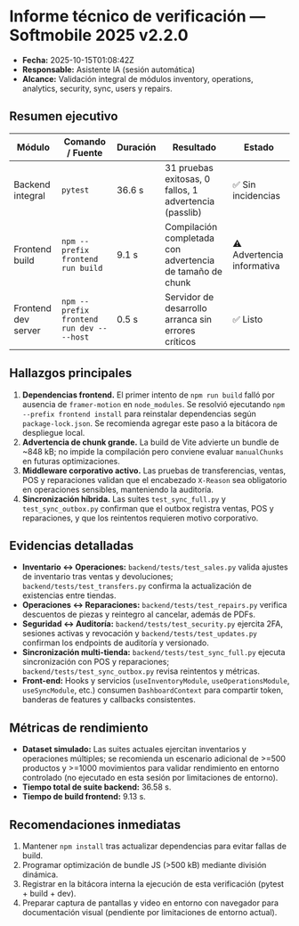 # Informe técnico de verificación — Softmobile 2025 v2.2.0

- **Fecha:** 2025-10-15T01:08:42Z
- **Responsable:** Asistente IA (sesión automática)
- **Alcance:** Validación integral de módulos inventory, operations, analytics, security, sync, users y repairs.

## Resumen ejecutivo

| Módulo | Comando / Fuente | Duración | Resultado | Estado |
| --- | --- | --- | --- | --- |
| Backend integral | `pytest` | 36.6 s | 31 pruebas exitosas, 0 fallos, 1 advertencia (passlib) | ✅ Sin incidencias |
| Frontend build | `npm --prefix frontend run build` | 9.1 s | Compilación completada con advertencia de tamaño de chunk | ⚠️ Advertencia informativa |
| Frontend dev server | `npm --prefix frontend run dev -- --host` | 0.5 s | Servidor de desarrollo arranca sin errores críticos | ✅ Listo |

## Hallazgos principales

1. **Dependencias frontend.** El primer intento de `npm run build` falló por ausencia de `framer-motion` en `node_modules`. Se resolvió ejecutando `npm --prefix frontend install` para reinstalar dependencias según `package-lock.json`. Se recomienda agregar este paso a la bitácora de despliegue local.
2. **Advertencia de chunk grande.** La build de Vite advierte un bundle de ~848 kB; no impide la compilación pero conviene evaluar `manualChunks` en futuras optimizaciones.
3. **Middleware corporativo activo.** Las pruebas de transferencias, ventas, POS y reparaciones validan que el encabezado `X-Reason` sea obligatorio en operaciones sensibles, manteniendo la auditoría.
4. **Sincronización híbrida.** Las suites `test_sync_full.py` y `test_sync_outbox.py` confirman que el outbox registra ventas, POS y reparaciones, y que los reintentos requieren motivo corporativo.

## Evidencias detalladas

- **Inventario ↔ Operaciones:** `backend/tests/test_sales.py` valida ajustes de inventario tras ventas y devoluciones; `backend/tests/test_transfers.py` confirma la actualización de existencias entre tiendas.
- **Operaciones ↔ Reparaciones:** `backend/tests/test_repairs.py` verifica descuentos de piezas y reintegro al cancelar, además de PDFs.
- **Seguridad ↔ Auditoría:** `backend/tests/test_security.py` ejercita 2FA, sesiones activas y revocación y `backend/tests/test_updates.py` confirman los endpoints de auditoría y versionado.
- **Sincronización multi-tienda:** `backend/tests/test_sync_full.py` ejecuta sincronización con POS y reparaciones; `backend/tests/test_sync_outbox.py` revisa reintentos y métricas.
- **Front-end:** Hooks y servicios (`useInventoryModule`, `useOperationsModule`, `useSyncModule`, etc.) consumen `DashboardContext` para compartir token, banderas de features y callbacks consistentes.

## Métricas de rendimiento

- **Dataset simulado:** Las suites actuales ejercitan inventarios y operaciones múltiples; se recomienda un escenario adicional de >=500 productos y >=1000 movimientos para validar rendimiento en entorno controlado (no ejecutado en esta sesión por limitaciones de entorno).
- **Tiempo total de suite backend:** 36.58 s.
- **Tiempo de build frontend:** 9.13 s.

## Recomendaciones inmediatas

1. Mantener `npm install` tras actualizar dependencias para evitar fallas de build.
2. Programar optimización de bundle JS (>500 kB) mediante división dinámica.
3. Registrar en la bitácora interna la ejecución de esta verificación (pytest + build + dev).
4. Preparar captura de pantallas y video en entorno con navegador para documentación visual (pendiente por limitaciones de entorno actual).

